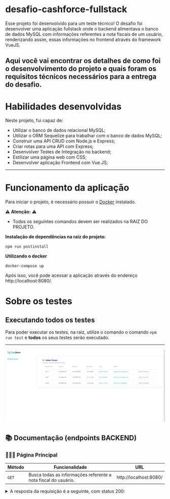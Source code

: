 # desafio-cashforce-fullstack

Esse projeto foi desenvolvido para um teste técnico!
O desafio foi desenvolver uma aplicação fullstack onde o backend alimentava o banco de dados MySQL com informações referentes a nota fiscais de um usuário, renderizando assim, essas informações no frontend através do framework VueJS.

Aqui você vai encontrar os detalhes de como foi o desenvolvimento do projeto e quais foram os requisitos técnicos necessários para a entrega do desafio.
---

# Habilidades desenvolvidas

Neste projeto, fui capaz de:

- Utilizar o banco de dados relacional MySQL;
- Utilizar o ORM Sequelize para trabalhar com o banco de dados MySQL;
- Construir uma API CRUD com Node.js e Express;
- Criar rotas para uma API com Express;
- Desenvolver Testes de Integração no backend;
- Estilizar uma página web com CSS;
- Desenvolver aplicação Frontend com Vue.JS;
   
---

# Funcionamento da aplicação

Para iniciar o projeto, é necessário possuir o [Docker](https://docs.docker.com/engine/install/ubuntu/) instalado.

⚠ **Atenção:** ⚠
- Todos os seguintes comandos devem ser realizados na RAIZ DO PROJETO.

**Instalação de dependências na raiz do projeto:** 

```
npm run postinstall
```

**Utilizando o docker**

```
docker-compose up
```


Após isso, você pode acessar a aplicação através do endereço http://localhost:8080/.

# Sobre os testes
## Executando todos os testes

Para poder executar os testes, na raiz, utilize o comando o comando `npm run test` e **todos** os seus testes serão executado.

---

<p align="center">
<img src="./image.png" width="600px" />
</p>

## 📚 Documentação (endpoints BACKEND)


### 👨🏻‍🦱 Página Principal
| Método | Funcionalidade                            | URL                        |
| ------ | ----------------------------------------- | -------------------------- |
| `GET`  | Busca todas as informações referente a nota fiscal do usuário. | http://localhost:8080/ |

<details>
  <summary>A resposta da requisição é a seguinte, com status 200:</summary>

```json
[
  {
    "id": 1,
    "nNf": "18153",
    "emissionDate": "2020-10-30T11:00:00-03:00",
    "value": "198450",
    "orderStatusBuyer": "0",
    "buyer": {
      "name": "SACADO 001"
    },
    "provider": {
      "name": "CEDENTE 002",
      "tradingName": "CEDENTE 002 LTDA",
      "cnpj": {
        "number": "00000000000002"
      }
    }
  },
  {
    "id": 2,
    "nNf": "18157",
    "emissionDate": "2020-11-04T15 :32:35-02:00",
    "value": "168850",
    "orderStatusBuyer": "0",
    "buyer": {
      "name": "SACADO 001"
    },
    "provider": {
      "name": "CEDENTE 002",
      "tradingName": "CEDENTE 002 LTDA",
      "cnpj": {
        "number": "00000000000002"
      }
    }
  },
  {
    "id": 3,
    "nNf": "18184",
    "emissionDate": "2020-11-10",
    "value": "222795",
    "orderStatusBuyer": "7",
    "buyer": {
      "name": "SACADO 001"
    },
    "provider": {
      "name": "CEDENTE 002",
      "tradingName": "CEDENTE 002 LTDA",
      "cnpj": {
        "number": "00000000000002"
      }
    }
  }
]
```

</details>
<br>
<br>